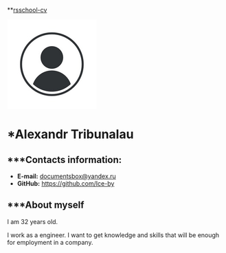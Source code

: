 **[rsschool-cv](https://Ice-by.github.io/rsschool-cv/cv "rsschool-cv")

![foto](./img.jpg "foto")

*Alexandr Tribunalau
=======

***Contacts information:
---------
* **E-mail:** documentsbox@yandex.ru
* **GitHub:** https://github.com/Ice-by


***About myself
---------
I am 32 years old. 

I work as a engineer. I want to get knowledge and skills that will be enough for employment in a company.


